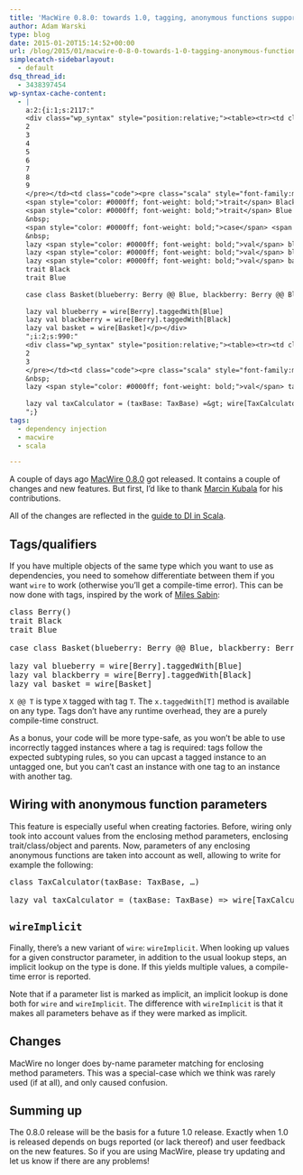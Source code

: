```yaml
---
title: 'MacWire 0.8.0: towards 1.0, tagging, anonymous functions support'
author: Adam Warski
type: blog
date: 2015-01-20T15:14:52+00:00
url: /blog/2015/01/macwire-0-8-0-towards-1-0-tagging-anonymous-functions-support/
simplecatch-sidebarlayout:
  - default
dsq_thread_id:
  - 3438397454
wp-syntax-cache-content:
  - |
    a:2:{i:1;s:2117:"
    <div class="wp_syntax" style="position:relative;"><table><tr><td class="line_numbers"><pre>1
    2
    3
    4
    5
    6
    7
    8
    9
    </pre></td><td class="code"><pre class="scala" style="font-family:monospace;"><span style="color: #0000ff; font-weight: bold;">class</span> Berry<span style="color: #F78811;">&#40;</span><span style="color: #F78811;">&#41;</span>
    <span style="color: #0000ff; font-weight: bold;">trait</span> Black
    <span style="color: #0000ff; font-weight: bold;">trait</span> Blue
    &nbsp;
    <span style="color: #0000ff; font-weight: bold;">case</span> <span style="color: #0000ff; font-weight: bold;">class</span> Basket<span style="color: #F78811;">&#40;</span>blueberry<span style="color: #000080;">:</span> Berry <span style="color: #000080;">@@</span> Blue, blackberry<span style="color: #000080;">:</span> Berry <span style="color: #000080;">@@</span> Black<span style="color: #F78811;">&#41;</span>
    &nbsp;
    lazy <span style="color: #0000ff; font-weight: bold;">val</span> blueberry <span style="color: #000080;">=</span> wire<span style="color: #F78811;">&#91;</span>Berry<span style="color: #F78811;">&#93;</span>.<span style="color: #000000;">taggedWith</span><span style="color: #F78811;">&#91;</span>Blue<span style="color: #F78811;">&#93;</span>
    lazy <span style="color: #0000ff; font-weight: bold;">val</span> blackberry <span style="color: #000080;">=</span> wire<span style="color: #F78811;">&#91;</span>Berry<span style="color: #F78811;">&#93;</span>.<span style="color: #000000;">taggedWith</span><span style="color: #F78811;">&#91;</span>Black<span style="color: #F78811;">&#93;</span>
    lazy <span style="color: #0000ff; font-weight: bold;">val</span> basket <span style="color: #000080;">=</span> wire<span style="color: #F78811;">&#91;</span>Basket<span style="color: #F78811;">&#93;</span></pre></td></tr></table><p class="theCode" style="display:none;">class Berry()
    trait Black
    trait Blue
    
    case class Basket(blueberry: Berry @@ Blue, blackberry: Berry @@ Black)
    
    lazy val blueberry = wire[Berry].taggedWith[Blue]
    lazy val blackberry = wire[Berry].taggedWith[Black]
    lazy val basket = wire[Basket]</p></div>
    ";i:2;s:990:"
    <div class="wp_syntax" style="position:relative;"><table><tr><td class="line_numbers"><pre>1
    2
    3
    </pre></td><td class="code"><pre class="scala" style="font-family:monospace;"><span style="color: #0000ff; font-weight: bold;">class</span> TaxCalculator<span style="color: #F78811;">&#40;</span>taxBase<span style="color: #000080;">:</span> TaxBase, …<span style="color: #F78811;">&#41;</span>
    &nbsp;
    lazy <span style="color: #0000ff; font-weight: bold;">val</span> taxCalculator <span style="color: #000080;">=</span> <span style="color: #F78811;">&#40;</span>taxBase<span style="color: #000080;">:</span> TaxBase<span style="color: #F78811;">&#41;</span> <span style="color: #000080;">=&gt;</span> wire<span style="color: #F78811;">&#91;</span>TaxCalculator<span style="color: #F78811;">&#93;</span></pre></td></tr></table><p class="theCode" style="display:none;">class TaxCalculator(taxBase: TaxBase, …)
    
    lazy val taxCalculator = (taxBase: TaxBase) =&gt; wire[TaxCalculator]</p></div>
    ";}
tags:
  - dependency injection
  - macwire
  - scala

---
```

A couple of days ago [MacWire 0.8.0][1] got released. It contains a couple of changes and new features. But first, I’d like to thank [Marcin Kubala][2] for his contributions.

All of the changes are reflected in the [guide to DI in Scala][3].

## Tags/qualifiers

If you have multiple objects of the same type which you want to use as dependencies, you need to somehow differentiate between them if you want `wire` to work (otherwise you’ll get a compile-time error). This can be now done with tags, inspired by the work of [Miles Sabin][4]:

<pre lang="scala" line="1">class Berry()
trait Black
trait Blue

case class Basket(blueberry: Berry @@ Blue, blackberry: Berry @@ Black)

lazy val blueberry = wire[Berry].taggedWith[Blue]
lazy val blackberry = wire[Berry].taggedWith[Black]
lazy val basket = wire[Basket]
</pre>

`X @@ T` is type `X` tagged with tag `T`. The `x.taggedWith[T]` method is available on any type. Tags don’t have any runtime overhead, they are a purely compile-time construct.

As a bonus, your code will be more type-safe, as you won’t be able to use incorrectly tagged instances where a tag is required: tags follow the expected subtyping rules, so you can upcast a tagged instance to an untagged one, but you can’t cast an instance with one tag to an instance with another tag.

## Wiring with anonymous function parameters

This feature is especially useful when creating factories. Before, wiring only took into account values from the enclosing method parameters, enclosing trait/class/object and parents. Now, parameters of any enclosing anonymous functions are taken into account as well, allowing to write for example the following:

<pre lang="scala" line="1">class TaxCalculator(taxBase: TaxBase, …)

lazy val taxCalculator = (taxBase: TaxBase) => wire[TaxCalculator]
</pre>

## `wireImplicit`

Finally, there’s a new variant of `wire`: `wireImplicit`. When looking up values for a given constructor parameter, in addition to the usual lookup steps, an implicit lookup on the type is done. If this yields multiple values, a compile-time error is reported.

Note that if a parameter list is marked as implicit, an implicit lookup is done both for `wire` and `wireImplicit`. The difference with `wireImplicit` is that it makes all parameters behave as if they were marked as implicit.

## Changes

MacWire no longer does by-name parameter matching for enclosing method parameters. This was a special-case which we think was rarely used (if at all), and only caused confusion.

## Summing up

The 0.8.0 release will be the basis for a future 1.0 release. Exactly when 1.0 is released depends on bugs reported (or lack thereof) and user feedback on the new features. So if you are using MacWire, please try updating and let us know if there are any problems!

 [1]: https://github.com/adamw/macwire
 [2]: https://twitter.com/marcin_kubala
 [3]: http://di-in-scala.github.io
 [4]: https://gist.github.com/milessabin/89c9b47a91017973a35f
